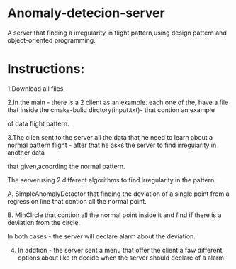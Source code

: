 # Anomaly-detecion-server

A server that finding a irregularity in flight pattern,using design pattern and object-oriented programming. 

# Instructions:

1.Download all files.

2.In the main - there is a 2 client as an example. each one of the, have a file that inside the cmake-bulid dirctory(input.txt)- that contion an example 

of data flight pattern.

3.The clien sent to the server all the data that he need to learn about a normal pattern flight - after that he asks the server to find irregularity in another data

that given,acoording the normal pattern.

The serverusing 2 different algorithms to find irregularity in the pattern:

A. SimpleAnomalyDetactor that finding the deviation of a single point from a regression line that contion all the normal point.

B. MinCIrcle that contion all the normal point inside it and find if there is a deviation from the circle.

In both cases - the server will declare alarm about the deviation.

4. In addtion - the server sent a menu that offer the client a faw different options about like th decide when the server should declare of a alarm.

